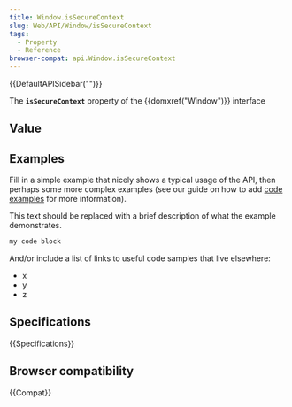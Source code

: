 ```yaml
---
title: Window.isSecureContext
slug: Web/API/Window/isSecureContext
tags:
  - Property
  - Reference
browser-compat: api.Window.isSecureContext
---
```

{{DefaultAPISidebar("")}}

The **`isSecureContext`** property of the {{domxref("Window")}} interface 

## Value



## Examples

Fill in a simple example that nicely shows a typical usage of the API, then perhaps some more complex examples (see our guide on how to add [code examples](/en-US/docs/MDN/Contribute/Structures/Code_examples) for more information).

This text should be replaced with a brief description of what the example demonstrates.

```js
my code block
```

And/or include a list of links to useful code samples that live elsewhere:

*   x
*   y
*   z

## Specifications

{{Specifications}}

## Browser compatibility

{{Compat}}



